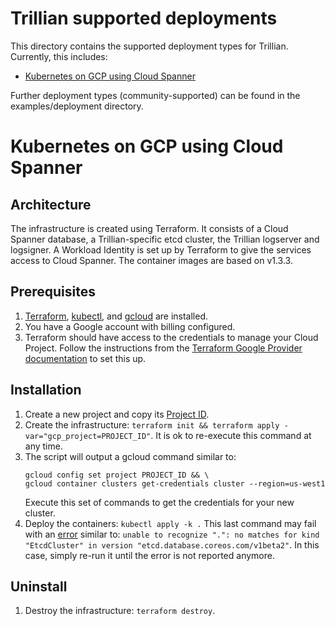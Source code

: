 # Trillian supported deployments

This directory contains the supported deployment types for Trillian. Currently,
this includes:

- [Kubernetes on GCP using Cloud
  Spanner](#kubernetes-on-gcp-using-cloud-spanner)

Further deployment types (community-supported) can be found in the
examples/deployment directory.

# Kubernetes on GCP using Cloud Spanner

## Architecture

The infrastructure is created using Terraform. It consists of a Cloud Spanner
database, a Trillian-specific etcd cluster, the Trillian logserver and
logsigner. A Workload Identity is set up by Terraform to give the services access
to Cloud Spanner. The container images are based on v1.3.3.

## Prerequisites
1. [Terraform](https://www.terraform.io/), [kubectl](https://kubernetes.io/docs/tasks/tools/install-kubectl/),
   and [gcloud](https://cloud.google.com/sdk/gcloud/) are installed.
1. You have a Google account with billing configured.
1. Terraform should have access to the credentials to manage your Cloud Project. Follow the
   instructions from the [Terraform Google Provider documentation](https://www.terraform.io/docs/providers/google/guides/provider_reference.html#full-reference) to set this up.

## Installation
1. Create a new project and copy its [Project
   ID](https://cloud.google.com/resource-manager/docs/creating-managing-projects#identifying_projects).
1. Create the infrastructure: `terraform init && terraform apply -var="gcp_project=PROJECT_ID"`.
   It is ok to re-execute this command at any time.
1. The script will output a gcloud command similar to:
   ```shell
   gcloud config set project PROJECT_ID && \
   gcloud container clusters get-credentials cluster --region=us-west1
   ```
   Execute this set of commands to get the credentials for your new cluster.
1. Deploy the containers: `kubectl apply -k .` This last command may fail with
   an [error](https://github.com/google/trillian/issues/1820) similar to:
   `unable to recognize ".": no matches for kind "EtcdCluster" in version "etcd.database.coreos.com/v1beta2"`.
   In this case, simply re-run it until the error is not reported anymore.

## Uninstall
1. Destroy the infrastructure: `terraform destroy`.


